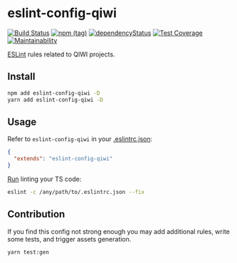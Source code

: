 # eslint-config-qiwi
[![Build Status](https://travis-ci.com/qiwi/lint-config-qiwi.svg?branch=master)](https://travis-ci.com/qiwi/lint-config-qiwi)
[![npm (tag)](https://img.shields.io/npm/v/eslint-config-qiwi/latest.svg)](https://www.npmjs.com/package/eslint-config-qiwi)
[![dependencyStatus](https://img.shields.io/david/qiwi/lint-config-qiwi.svg?maxAge=300)](https://david-dm.org/qiwi/lint-config-qiwi)
[![Test Coverage](https://api.codeclimate.com/v1/badges/8738098b0f0f4825da8b/test_coverage)](https://codeclimate.com/github/qiwi/lint-config-qiwi/test_coverage)
[![Maintainability](https://api.codeclimate.com/v1/badges/8738098b0f0f4825da8b/maintainability)](https://codeclimate.com/github/qiwi/lint-config-qiwi/maintainability)

[ESLint](https://eslint.org) rules related to QIWI projects.

## Install
```bash
npm add eslint-config-qiwi -D
yarn add eslint-config-qiwi -D
```

## Usage
Refer to `eslint-config-qiwi` in your [.eslintrc.json](https://eslint.org/docs/user-guide/configuring):
```json
{
  "extends": "eslint-config-qiwi"
}
```
[Run](https://eslint.org/docs/user-guide/command-line-interface) linting your TS code:
```bash
eslint -c /any/path/to/.eslintrc.json --fix
```

## Contribution
If you find this config not strong enough you may add additional rules, write some tests, and trigger assets generation.
```bash
yarn test:gen
```
